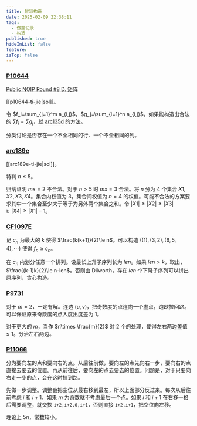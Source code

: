 ```yaml
---
title: 智慧构造
date: 2025-02-09 22:38:11
tags:
  - 做题记录
  - 构造
published: true
hideInList: false
feature: 
isTop: false
---
```

### [P10644](https://www.luogu.com.cn/problem/P10644)

[Public NOIP Round #8 D. 矩阵](https://pjudge.ac/contest/1847/problem/21864)

[[p10644-ti-jie|sol]]。

令 $f_i=\sum_{j=1}^m a_{i,j}$，$g_j=\sum_{i=1}^n a_{i,j}$。如果能构造出合法的 $\sum f_i=\sum g_j$，就 [arc135d](https://www.luogu.com.cn/problem/AT_arc135_d) 的方法。

分类讨论是否存在一个不全相同的行、一个不全相同的列。

### [arc189e](https://www.luogu.com.cn/problem/AT_arc189_e)

[[arc189e-ti-jie|sol]]。

特判 $n\le 5$。

归纳证明 $mx=2$ 不合法。对于 $n>5$ 时 $mx=3$ 合法。将 $n$ 分为 $4$ 个集合 $X1,X2,X3,X4$。集合内权值为 $3$，集合间权值为 $n=4$ 的权值。可能不合法的方案要求其中一个集合至少大于等于为另外两个集合之和。令 $|X1|\ge |X2|\ge |X3|\ge |X4|\ge |X1|-1$。

### [CF1097E](https://www.luogu.com.cn/problem/CF1097E)

记 $c_n$ 为最大的 $k$ 使得 $\frac{k(k+1)}{2}\le n$。可以构造 $((1),(3,2),(6,5,4),\dotsb)$ 使得 $f_n\ge c_n$。

在 $c_n$ 内划分任意一个排列。设最长上升子序列长为 $len$。如果 $len>k$，取出，$\frac{(k-1)k}{2}\le n-len$。否则由 Dilworth，存在 $len$ 个下降子序列可以拼出原序列，贪心构造。

### [P9731](https://www.luogu.com.cn/problem/P9731)

对于 $m=2$，一定有解。连边 $(u,v)$，把奇数度的点连向一个虚点，跑欧拉回路。可以保证原来奇数度的点入度出度差为 $1$。

对于更大的 $m$，当作 $n\times \frac{m}{2}$ 对 $2$ 个的处理，使得左右两边差值 $\le 1$。分治左右两边。

### [P11066](https://www.luogu.com.cn/problem/P11066)

分为要向左的点和要向右的点。从后往前做，要向左的点先向右一步，要向右的点直接去要去的位置。再从前往后，要向左的点去要去的位置。问题是，对于只要向右走一步的点，会在这时挡到路。

先做一步调整。调整会把空位从最右移到最左，所以上面部分反过来。每次从后往前考虑 $i$ 和 $i+1$，如果 $m$ 为奇数就不考虑最后一个点。如果 $i$ 和 $i+1$ 在右移一格后需要调整，就交换 ```i+2,i+2,0,i+1```，否则直接 ```i+2,i+1```，把空位向左移。

理论上 $5n$，常数较小。